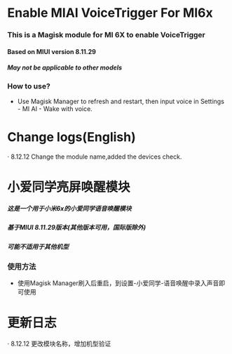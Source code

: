 # Enable MIAI VoiceTrigger For MI6x
### This is a Magisk module for MI 6X to enable VoiceTrigger

#### Based on MIUI version 8.11.29
##### May not be applicable to other models
### How to use?
* Use Magisk Manager to refresh and restart, then input voice in Settings - MI AI - Wake with voice.
# Change logs(English)
· 8.12.12 Change the module name,added the devices check.
# 小爱同学亮屏唤醒模块
##### 这是一个用于小米6x的小爱同学语音唤醒模块
##### 基于MIUI 8.11.29版本(其他版本可用，国际版除外)
##### 可能不适用于其他机型
### 使用方法
* 使用Magisk Manager刷入后重启，到设置-小爱同学-语音唤醒中录入声音即可使用

# 更新日志
· 8.12.12 更改模块名称，增加机型验证

